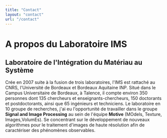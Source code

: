 ```yaml
---
title: "Contact"
layout: "contact"
url: "/contact"
---
```


<!-- Dans cette partie, il s’agit donc d’apporter les éléments essentiels qui permettent au lecteur d’appréhender le 
contexte global de la mission en entreprise. Cette description doit être personnelle et non copiée des brochures 
ou site Internet de l’entreprise. Vous pouvez, par exemple, décrire : 
- l’entreprise en quelques lignes, sa localisation, son histoire, son activité ;
- l’environnement de travail, le contexte. -->


# A propos du Laboratoire IMS
## Laboratoire de l'Intégration du Matériau au Système

<!-- Picture -->

Crée en 2007 suite à la fusion de trois laboratoires, l'IMS est rattaché au CNRS, l'Université de Bordeaux et Bordeaux Aquitaine INP. Situé dans le Campus Universitaire de Bordeaux, à Talence, il compte environ 350 personnes dont 135 chercheurs et enseignants-chercheurs, 150 doctorants et postdoctorants, ainsi que 65 ingénieurs et techniciens.
Le laboratoire en 10 groupe de recherches, j'ai eu l'opportunité de travailler dans le groupe **Signal and Image Processing** au sein de l'équipe **Motive** (MOdels, Texture, Images,VolumEs). Se concentrant sur le développement de nouveaux algorithmes pour le traitement d'images de haute résolution afin de caractériser des phénomènes observables. 
